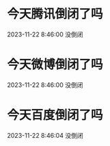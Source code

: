 # 今天腾讯倒闭了吗

2023-11-22 8:46:00 没倒闭

# 今天微博倒闭了吗

2023-11-22 8:46:00 没倒闭

# 今天百度倒闭了吗

2023-11-22 8:46:04 没倒闭

